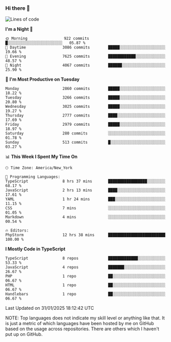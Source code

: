 ### Hi there 👋

<!--
**LynxJinxxy/LynxJinxxy** is a ✨ _special_ ✨ repository because its `README.md` (this file) appears on your GitHub profile.

Here are some ideas to get you started:

- 🔭 I’m currently working on ...
- 🌱 I’m currently learning ...
- 👯 I’m looking to collaborate on ...
- 🤔 I’m looking for help with ...
- 💬 Ask me about ...
- 📫 How to reach me: ...
- 😄 Pronouns: ...
- ⚡ Fun fact: ...
-->

<!--START_SECTION:waka-->
![Lines of code](https://img.shields.io/badge/From%20Hello%20World%20I%27ve%20Written-24.7%20million%20lines%20of%20code-blue)

**I'm a Night 🦉** 

```text
🌞 Morning                922 commits         █░░░░░░░░░░░░░░░░░░░░░░░░   05.87 % 
🌆 Daytime                3086 commits        █████░░░░░░░░░░░░░░░░░░░░   19.66 % 
🌃 Evening                7625 commits        ████████████░░░░░░░░░░░░░   48.57 % 
🌙 Night                  4067 commits        ██████░░░░░░░░░░░░░░░░░░░   25.90 % 
```
📅 **I'm Most Productive on Tuesday** 

```text
Monday                   2860 commits        █████░░░░░░░░░░░░░░░░░░░░   18.22 % 
Tuesday                  3266 commits        █████░░░░░░░░░░░░░░░░░░░░   20.80 % 
Wednesday                3025 commits        █████░░░░░░░░░░░░░░░░░░░░   19.27 % 
Thursday                 2777 commits        ████░░░░░░░░░░░░░░░░░░░░░   17.69 % 
Friday                   2979 commits        █████░░░░░░░░░░░░░░░░░░░░   18.97 % 
Saturday                 280 commits         ░░░░░░░░░░░░░░░░░░░░░░░░░   01.78 % 
Sunday                   513 commits         █░░░░░░░░░░░░░░░░░░░░░░░░   03.27 % 
```


📊 **This Week I Spent My Time On** 

```text
🕑︎ Time Zone: America/New_York

💬 Programming Languages: 
TypeScript               8 hrs 37 mins       █████████████████░░░░░░░░   68.17 % 
JavaScript               2 hrs 13 mins       ████░░░░░░░░░░░░░░░░░░░░░   17.61 % 
YAML                     1 hr 24 mins        ███░░░░░░░░░░░░░░░░░░░░░░   11.15 % 
CSS                      7 mins              ░░░░░░░░░░░░░░░░░░░░░░░░░   01.05 % 
Markdown                 4 mins              ░░░░░░░░░░░░░░░░░░░░░░░░░   00.54 % 

🔥 Editors: 
PhpStorm                 12 hrs 38 mins      █████████████████████████   100.00 % 
```

**I Mostly Code in TypeScript** 

```text
TypeScript               8 repos             █████████████░░░░░░░░░░░░   53.33 % 
JavaScript               4 repos             ███████░░░░░░░░░░░░░░░░░░   26.67 % 
PHP                      1 repo              ██░░░░░░░░░░░░░░░░░░░░░░░   06.67 % 
HTML                     1 repo              ██░░░░░░░░░░░░░░░░░░░░░░░   06.67 % 
Handlebars               1 repo              ██░░░░░░░░░░░░░░░░░░░░░░░   06.67 % 
```




 Last Updated on 31/01/2025 18:12:42 UTC
<!--END_SECTION:waka-->
NOTE: Top languages does not indicate my skill level or anything like that. It is just a metric of which languages have been hosted by me on GitHub based on the usage across repositories. There are others which I haven't put up on GitHub.
